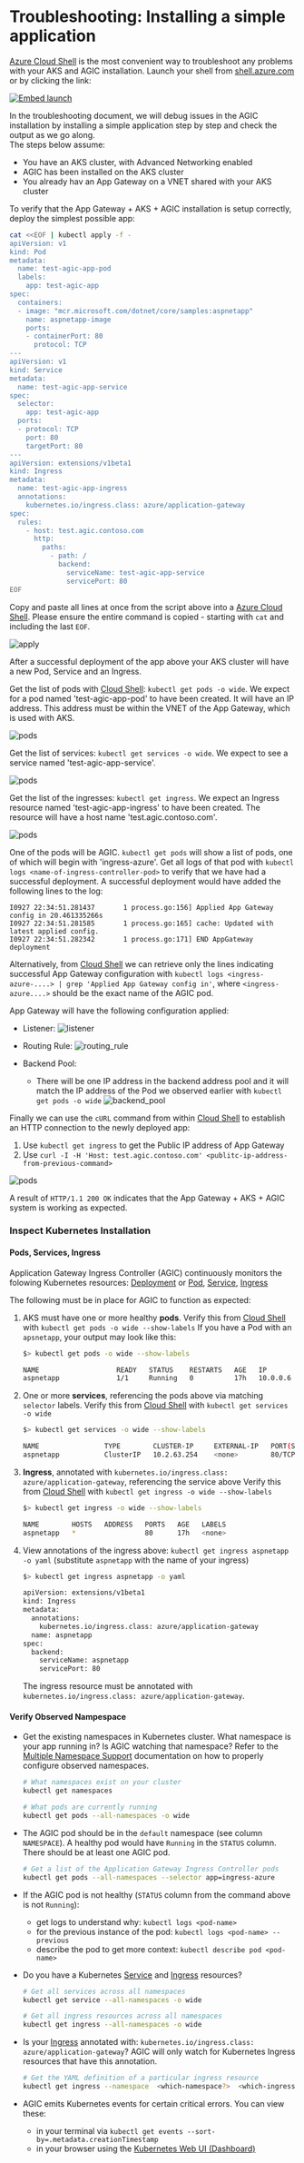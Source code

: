 # Troubleshooting: Installing a simple application

[Azure Cloud Shell](https://shell.azure.com/) is the most convenient way to troubleshoot any problems with your AKS
and AGIC installation. Launch your shell from [shell.azure.com](https://shell.azure.com/) or by clicking the link:

[![Embed launch](https://shell.azure.com/images/launchcloudshell.png "Launch Azure Cloud Shell")](https://shell.azure.com)

In the troubleshooting document, we will debug issues in the AGIC installation by installing a simple application step by step and check the output as we go along.  
The steps below assume:
  - You have an AKS cluster, with Advanced Networking enabled
  - AGIC has been installed on the AKS cluster
  - You already hav an App Gateway on a VNET shared with your AKS cluster

To verify that the App Gateway + AKS + AGIC installation is setup correctly, deploy
the simplest possible app:

```bash
cat <<EOF | kubectl apply -f -
apiVersion: v1
kind: Pod
metadata:
  name: test-agic-app-pod
  labels:
    app: test-agic-app
spec:
  containers:
  - image: "mcr.microsoft.com/dotnet/core/samples:aspnetapp"
    name: aspnetapp-image
    ports:
    - containerPort: 80
      protocol: TCP
---
apiVersion: v1
kind: Service
metadata:
  name: test-agic-app-service
spec:
  selector:
    app: test-agic-app
  ports:
  - protocol: TCP
    port: 80
    targetPort: 80
---
apiVersion: extensions/v1beta1
kind: Ingress
metadata:
  name: test-agic-app-ingress
  annotations:
    kubernetes.io/ingress.class: azure/application-gateway
spec:
  rules:
    - host: test.agic.contoso.com
      http:
        paths:
          - path: /
            backend:
              serviceName: test-agic-app-service
              servicePort: 80
EOF
```

Copy and paste all lines at once from the
script above into a [Azure Cloud Shell](https://shell.azure.com/). Please ensure the entire
command is copied - starting with `cat` and including the last `EOF`.

![apply](../images/tsg--apply-config.png)

After a successful deployment of the app above your AKS cluster will have a new Pod, Service and an Ingress.

Get the list of pods with [Cloud Shell](https://shell.azure.com/): `kubectl get pods -o wide`.
We expect for a pod named 'test-agic-app-pod' to have been created. It will have an IP address. This address
must be within the VNET of the App Gateway, which is used with AKS.

![pods](../images/tsg--get-pods.png)

Get the list of services: `kubectl get services -o wide`. We expect to see a service named
'test-agic-app-service'.

![pods](../images/tsg--get-services.png)

Get the list of the ingresses: `kubectl get ingress`. We expect an Ingress resource named
'test-agic-app-ingress' to have been created. The resource will have a host name 'test.agic.contoso.com'.

![pods](../images/tsg--get-ingress.png)

One of the pods will be AGIC. `kubectl get pods` will show a list of pods, one of which will begin
with 'ingress-azure'. Get all logs of that pod with `kubectl logs <name-of-ingress-controller-pod>`
to verify that we have had a successful deployment. A successful deployment would have added the following
lines to the log:
```
I0927 22:34:51.281437       1 process.go:156] Applied App Gateway config in 20.461335266s
I0927 22:34:51.281585       1 process.go:165] cache: Updated with latest applied config.
I0927 22:34:51.282342       1 process.go:171] END AppGateway deployment
```

Alternatively, from [Cloud Shell](https://shell.azure.com/) we can retrieve only the lines
indicating successful App Gateway configuration with
`kubectl logs <ingress-azure-....> | grep 'Applied App Gateway config in'`, where
`<ingress-azure....>` should be the exact name of the AGIC pod.

App Gateway will have the following configuration applied:

- Listener:
![listener](../images/tsg--listeners.png)

- Routing Rule:
![routing_rule](../images/tsg--rule.png)

- Backend Pool:
  - There will be one IP address in the backend address pool and it will match the IP address of the Pod we observed earlier with `kubectl get pods -o wide`
![backend_pool](../images/tsg--backendpools.png)


Finally we can use the `cURL` command from within [Cloud Shell](https://shell.azure.com/) to
establish an HTTP connection to the newly deployed app:

1. Use `kubectl get ingress` to get the Public IP address of App Gateway
2. Use `curl -I -H 'Host: test.agic.contoso.com' <publitc-ip-address-from-previous-command>`

![pods](../images/tsg--curl.png)

A result of `HTTP/1.1 200 OK` indicates that the App Gateway + AKS + AGIC system is working as expected.


### Inspect Kubernetes Installation

#### Pods, Services, Ingress
Application Gateway Ingress Controller (AGIC) continuously monitors the folowing Kubernetes resources: [Deployment](https://kubernetes.io/docs/concepts/workloads/controllers/deployment/#creating-a-deployment) or [Pod](https://kubernetes.io/docs/concepts/workloads/pods/pod/#what-is-a-pod), [Service](https://kubernetes.io/docs/concepts/services-networking/service/), [Ingress](https://kubernetes.io/docs/concepts/services-networking/ingress/)


The following must be in place for AGIC to function as expected:
  1. AKS must have one or more healthy **pods**.
     Verify this from [Cloud Shell](https://shell.azure.com/) with `kubectl get pods -o wide --show-labels`
     If you have a Pod with an `apsnetapp`, your output may look like this:
     ```bash
     $> kubectl get pods -o wide --show-labels

     NAME                   READY   STATUS    RESTARTS   AGE   IP          NODE                       NOMINATED NODE   READINESS GATES   LABELS
     aspnetapp              1/1     Running   0          17h   10.0.0.6    aks-agentpool-35064155-1   <none>           <none>            app=aspnetapp
     ```

  2. One or more **services**, referencing the pods above via matching `selector` labels.
     Verify this from [Cloud Shell](https://shell.azure.com/) with `kubectl get services -o wide`
     ```bash
     $> kubectl get services -o wide --show-labels

     NAME                TYPE        CLUSTER-IP     EXTERNAL-IP   PORT(S)   AGE   SELECTOR        LABELS
     aspnetapp           ClusterIP   10.2.63.254    <none>        80/TCP    17h   app=aspnetapp   <none>     
     ```

  3. **Ingress**, annotated with `kubernetes.io/ingress.class: azure/application-gateway`, referencing the service above
     Verify this from [Cloud Shell](https://shell.azure.com/) with `kubectl get ingress -o wide --show-labels`
     ```bash
     $> kubectl get ingress -o wide --show-labels

     NAME        HOSTS   ADDRESS   PORTS   AGE   LABELS
     aspnetapp   *                 80      17h   <none>
     ```

  4. View annotations of the ingress above: `kubectl get ingress aspnetapp -o yaml` (substitute `aspnetapp` with the name of your ingress)
     ```bash
     $> kubectl get ingress aspnetapp -o yaml

     apiVersion: extensions/v1beta1
     kind: Ingress
     metadata:
       annotations:
         kubernetes.io/ingress.class: azure/application-gateway
       name: aspnetapp
     spec:
       backend:
         serviceName: aspnetapp
         servicePort: 80
     ```

     The ingress resource must be annotated with `kubernetes.io/ingress.class: azure/application-gateway`.
 

#### Verify Observed Nampespace

* Get the existing namespaces in Kubernetes cluster. What namespace is your app
running in? Is AGIC watching that namespace? Refer to the
[Multiple Namespace Support](features/multiple-namespaces.md#enable-multiple-namespace-support)
documentation on how to properly configure observed namespaces.
    ```bash
    # What namespaces exist on your cluster
    kubectl get namespaces

    # What pods are currently running
    kubectl get pods --all-namespaces -o wide
    ```


* The AGIC pod should be in the `default` namespace (see column `NAMESPACE`). A healthy pod would have `Running` in the `STATUS` column. There should be at least one AGIC pod.
    ```bash
    # Get a list of the Application Gateway Ingress Controller pods
    kubectl get pods --all-namespaces --selector app=ingress-azure
    ```


* If the AGIC pod is not healthy (`STATUS` column from the command above is not `Running`):
  - get logs to understand why: `kubectl logs <pod-name>`
  - for the previous instance of the pod: `kubectl logs <pod-name> --previous`
  - describe the pod to get more context: `kubectl describe pod <pod-name>`


* Do you have a Kubernetes
[Service](https://kubernetes.io/docs/concepts/services-networking/service/) and
[Ingress](https://kubernetes.io/docs/concepts/services-networking/ingress/) resources?
    ```bash
    # Get all services across all namespaces
    kubectl get service --all-namespaces -o wide

    # Get all ingress resources across all namespaces
    kubectl get ingress --all-namespaces -o wide
    ```


* Is your [Ingress](https://kubernetes.io/docs/concepts/services-networking/ingress/) annotated with: `kubernetes.io/ingress.class: azure/application-gateway`? AGIC will only watch for Kubernetes Ingress resources that have this annotation.
    ```bash
    # Get the YAML definition of a particular ingress resource
    kubectl get ingress --namespace  <which-namespace?>  <which-ingress?>  -o yaml
    ```


* AGIC emits Kubernetes events for certain critical errors. You can view these:
  - in your terminal via `kubectl get events --sort-by=.metadata.creationTimestamp`
  - in your browser using the [Kubernetes Web UI (Dashboard)](https://kubernetes.io/docs/tasks/access-application-cluster/web-ui-dashboard/)